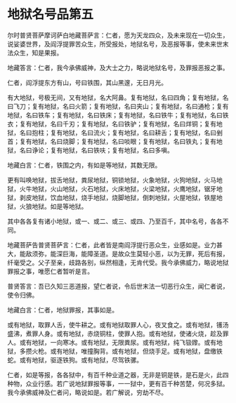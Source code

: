 # 地狱名号品第五

尔时普贤菩萨摩诃萨白地藏菩萨言：仁者，愿为天龙四众，及未来现在一切众生，说娑婆世界，及阎浮提罪苦众生，所受报处，地狱名号，及恶报等事，使未来世末法众生，知是果报。

地藏答言：仁者，我今承佛威神，及大士之力，略说地狱名号，及罪报恶报之事。

仁者，阎浮提东方有山，号曰铁围，其山黑邃，无日月光。

有大地狱，号极无间，又有地狱，名大阿鼻。复有地狱，名曰四角；复有地狱，名曰飞刀；复有地狱，名曰火箭；复有地狱，名曰夹山；复有地狱，名曰通枪；复有地狱，名曰铁车；复有地狱，名曰铁床；复有地狱，名曰铁牛；复有地狱，名曰铁衣；复有地狱，名曰千刃；复有地狱，名曰铁驴；复有地狱，名曰烊铜；复有地狱，名曰抱柱；复有地狱，名曰流火；复有地狱，名曰耕舌；复有地狱，名曰剉首；复有地狱，名曰烧脚；复有地狱，名曰啖眼；复有地狱，名曰铁丸；复有地狱，名曰诤论；复有地狱，名曰铁呋；复有地狱，名曰多嗔。

地藏白言：仁者，铁围之内，有如是等地狱，其数无限。

更有叫唤地狱，拔舌地狱，粪尿地狱，铜锁地狱，火象地狱，火狗地狱，火马地狱，火牛地狱，火山地狱，火石地狱，火床地狱，火梁地狱，火鹰地狱，锯牙地狱，剥皮地狱，饮血地狱，烧手地狱，烧脚地狱，倒刺地狱，火屋地狱，铁屋地狱，火狼地狱。如是等地狱。

其中各各复有诸小地狱，或一、或二、或三、或四、乃至百千，其中名号，各各不同。

地藏菩萨告普贤菩萨言：仁者，此者皆是南阎浮提行恶众生，业感如是。业力甚大，能敌须弥，能深巨海，能障圣道。是故众生莫轻小恶，以为无罪，死后有报，纤毫受之。父子至亲，歧路各别，纵然相逢，无肯代受。我今承佛威力，略说地狱罪报之事，唯愿仁者暂听是言。

普贤答言：吾已久知三恶道报，望仁者说，令后世末法一切恶行众生，闻仁者说，使令归佛。

地藏白言：仁者，地狱罪报，其事如是。

或有地狱，取罪人舌，使牛耕之。或有地狱取罪人心，夜叉食之。或有地狱，镬汤盛沸，煮罪人身。或有地狱，赤烧铜柱，使罪人抱。或有地狱，使诸火烧，趁及罪人。或有地狱，一向寒冰。或有地狱，无限粪尿。或有地狱，纯飞钑鑗。或有地狱，多攒火枪。或有地狱，唯撞胸背。或有地狱，但烧手足。或有地狱，盘缴铁蛇。或有地狱，驱逐铁狗。或有地狱，尽驾铁骡。

仁者，如是等报，各各狱中，有百千种业道之器，无非是铜是铁，是石是火，此四种物，众业行感。若广说地狱罪报等事，一一狱中，更有百千种苦楚，何况多狱。我今承佛威神及仁者问，略说如是。若广解说，穷劫不尽。
